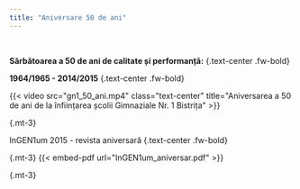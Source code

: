 ```yaml
---
title: "Aniversare 50 de ani"
---
```


&ensp;

**Sărbătoarea a 50 de ani de calitate și  performanță:**
{.text-center .fw-bold}

**1964/1965 - 2014/2015**
{.text-center .fw-bold}

{{< video src="gn1_50_ani.mp4" class="text-center" title="Aniversarea a 50 de ani de la înființarea școlii Gimnaziale Nr. 1 Bistrița" >}}
&ensp;

{.mt-3}

InGEN1um 2015 - revista aniversară
{.text-center .fw-bold}

{.mt-3}
{{< embed-pdf url="InGEN1um_aniversar.pdf"  >}}
  
{.mt-3}

